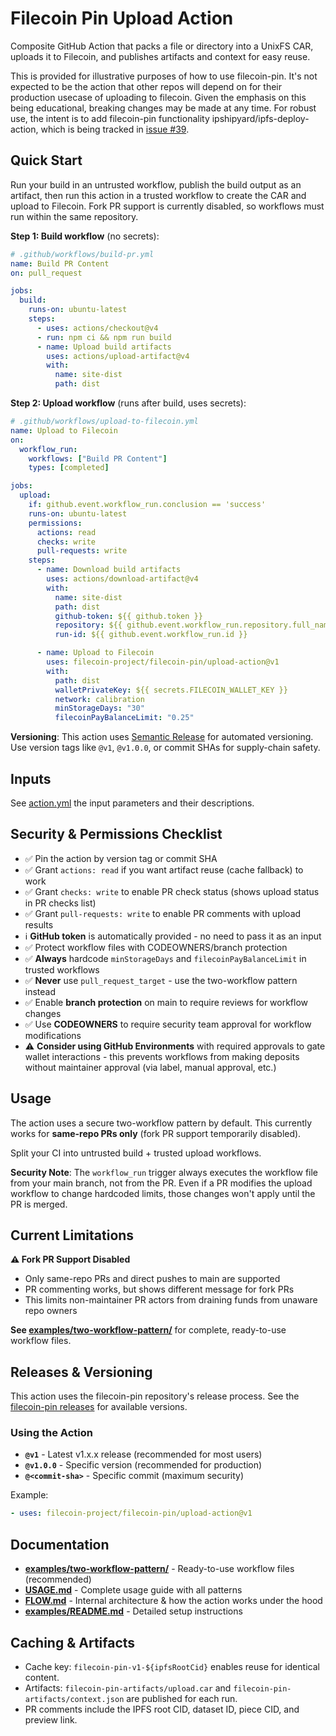 # Filecoin Pin Upload Action

Composite GitHub Action that packs a file or directory into a UnixFS CAR, uploads it to Filecoin, and publishes artifacts and context for easy reuse.

This is provided for illustrative purposes of how to use filecoin-pin.  It's not expected to be the action that other repos will depend on for their production usecase of uploading to filecoin.  Given the emphasis on this being educational, breaking changes may be made at any time.  For robust use, the intent is to add filecoin-pin functionality ipshipyard/ipfs-deploy-action, which is being tracked in [issue #39](https://github.com/ipfs/ipfs-deploy-action/issues/39).

## Quick Start

Run your build in an untrusted workflow, publish the build output as an artifact, then run this action in a trusted workflow to create the CAR and upload to Filecoin. Fork PR support is currently disabled, so workflows must run within the same repository.

**Step 1: Build workflow** (no secrets):
```yaml
# .github/workflows/build-pr.yml
name: Build PR Content
on: pull_request

jobs:
  build:
    runs-on: ubuntu-latest
    steps:
      - uses: actions/checkout@v4
      - run: npm ci && npm run build
      - name: Upload build artifacts
        uses: actions/upload-artifact@v4
        with:
          name: site-dist
          path: dist
```

**Step 2: Upload workflow** (runs after build, uses secrets):
```yaml
# .github/workflows/upload-to-filecoin.yml
name: Upload to Filecoin
on:
  workflow_run:
    workflows: ["Build PR Content"]
    types: [completed]

jobs:
  upload:
    if: github.event.workflow_run.conclusion == 'success'
    runs-on: ubuntu-latest
    permissions:
      actions: read
      checks: write
      pull-requests: write
    steps:
      - name: Download build artifacts
        uses: actions/download-artifact@v4
        with:
          name: site-dist
          path: dist
          github-token: ${{ github.token }}
          repository: ${{ github.event.workflow_run.repository.full_name }}
          run-id: ${{ github.event.workflow_run.id }}

      - name: Upload to Filecoin
        uses: filecoin-project/filecoin-pin/upload-action@v1
        with:
          path: dist
          walletPrivateKey: ${{ secrets.FILECOIN_WALLET_KEY }}
          network: calibration
          minStorageDays: "30"
          filecoinPayBalanceLimit: "0.25"
```

**Versioning**: This action uses [Semantic Release](https://semantic-release.gitbook.io/) for automated versioning. Use version tags like `@v1`, `@v1.0.0`, or commit SHAs for supply-chain safety.

## Inputs

See [action.yml](./action.yml) the input parameters and their descriptions.

## Security & Permissions Checklist

- ✅ Pin the action by version tag or commit SHA
- ✅ Grant `actions: read` if you want artifact reuse (cache fallback) to work
- ✅ Grant `checks: write` to enable PR check status (shows upload status in PR checks list)
- ✅ Grant `pull-requests: write` to enable PR comments with upload results
- ℹ️ **GitHub token** is automatically provided - no need to pass it as an input
- ✅ Protect workflow files with CODEOWNERS/branch protection
- ✅ **Always** hardcode `minStorageDays` and `filecoinPayBalanceLimit` in trusted workflows
- ✅ **Never** use `pull_request_target` - use the two-workflow pattern instead
- ✅ Enable **branch protection** on main to require reviews for workflow changes
- ✅ Use **CODEOWNERS** to require security team approval for workflow modifications
- ⚠️ **Consider using GitHub Environments** with required approvals to gate wallet interactions - this prevents workflows from making deposits without maintainer approval (via label, manual approval, etc.)

## Usage

The action uses a secure two-workflow pattern by default. This currently works for **same-repo PRs only** (fork PR support temporarily disabled).

Split your CI into untrusted build + trusted upload workflows.

**Security Note**: The `workflow_run` trigger always executes the workflow file from your main branch, not from the PR. Even if a PR modifies the upload workflow to change hardcoded limits, those changes won't apply until the PR is merged.

## Current Limitations

**⚠️ Fork PR Support Disabled**

- Only same-repo PRs and direct pushes to main are supported
- PR commenting works, but shows different message for fork PRs
- This limits non-maintainer PR actors from draining funds from unaware repo owners

**See [examples/two-workflow-pattern/](./examples/two-workflow-pattern/)** for complete, ready-to-use workflow files.

## Releases & Versioning

This action uses the filecoin-pin repository's release process. See the [filecoin-pin releases](https://github.com/filecoin-project/filecoin-pin/releases) for available versions.

### Using the Action

- **`@v1`** - Latest v1.x.x release (recommended for most users)
- **`@v1.0.0`** - Specific version (recommended for production)
- **`@<commit-sha>`** - Specific commit (maximum security)

Example:
```yaml
- uses: filecoin-project/filecoin-pin/upload-action@v1
```

## Documentation

- **[examples/two-workflow-pattern/](./examples/two-workflow-pattern/)** - Ready-to-use workflow files (recommended)
- **[USAGE.md](./USAGE.md)** - Complete usage guide with all patterns
- **[FLOW.md](./FLOW.md)** - Internal architecture & how the action works under the hood
- **[examples/README.md](./examples/README.md)** - Detailed setup instructions

## Caching & Artifacts

- Cache key: `filecoin-pin-v1-${ipfsRootCid}` enables reuse for identical content.
- Artifacts: `filecoin-pin-artifacts/upload.car` and `filecoin-pin-artifacts/context.json` are published for each run.
- PR comments include the IPFS root CID, dataset ID, piece CID, and preview link.
